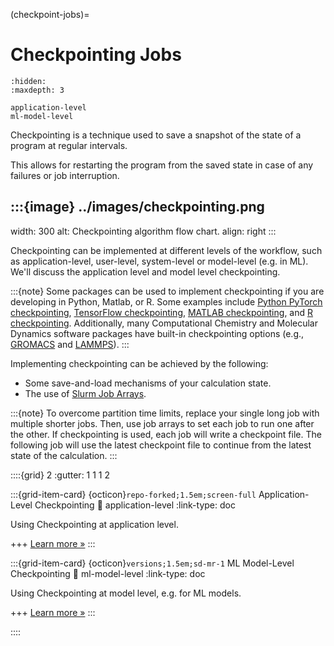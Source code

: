 (checkpoint-jobs)=
# Checkpointing Jobs

```{toctree}
:hidden:
:maxdepth: 3

application-level
ml-model-level
```

Checkpointing is a technique used to save a snapshot of the state of a program at regular intervals. 

This allows for restarting the program from the saved state in case of any failures or job interruption.

:::{image} ../images/checkpointing.png
---
width: 300
alt: Checkpointing algorithm flow chart.
align: right
:::

Checkpointing can be implemented at different levels of the workflow, such as application-level, user-level, system-level or model-level (e.g. in ML). We'll discuss the application level and model level checkpointing.

:::{note}
Some packages can be used to implement checkpointing if you are developing in Python, Matlab, or R. Some examples include [Python PyTorch checkpointing], [TensorFlow checkpointing], [MATLAB checkpointing], and [R checkpointing]. Additionally, many Computational Chemistry and Molecular Dynamics software packages have built-in checkpointing options (e.g., [GROMACS] and [LAMMPS]).
:::

Implementing checkpointing can be achieved by the following:
- Some save-and-load mechanisms of your calculation state.
- The use of [Slurm Job Arrays].

:::{note}
To overcome partition time limits, replace your single long job with multiple shorter jobs. Then, use job arrays to set each job to run one after the other. If checkpointing is used, each job will write a checkpoint file. The following job will use the latest checkpoint file to continue from the latest state of the calculation.
:::



::::{grid} 2
:gutter: 1 1 1 2

:::{grid-item-card} {octicon}`repo-forked;1.5em;screen-full` Application-Level Checkpointing
:link: application-level
:link-type: doc

Using Checkpointing at application level.

+++
[Learn more »](application-level)
:::

:::{grid-item-card} {octicon}`versions;1.5em;sd-mr-1` ML Model-Level Checkpointing
:link: ml-model-level
:link-type: doc

Using Checkpointing at model level, e.g. for ML models.

+++
[Learn more »](ml-model-level)
:::


::::






[GROMACS]: https://manual.gromacs.org/documentation/current/user-guide/managing-simulations.html
[LAMMPS]: https://docs.lammps.org/restart.html
[MATLAB checkpointing]: https://www.mathworks.com/help/gads/work-with-checkpoint-files.html
[Python PyTorch checkpointing]: https://pytorch.org/tutorials/recipes/recipes/saving_and_loading_a_general_checkpoint.html
[R checkpointing]: https://cran.r-project.org/web/packages/checkpoint/vignettes/checkpoint.html
[Slurm Job Arrays]: https://slurm.schedmd.com/job_array.html
[TensorFlow checkpointing]: https://www.tensorflow.org/guide/checkpoint
